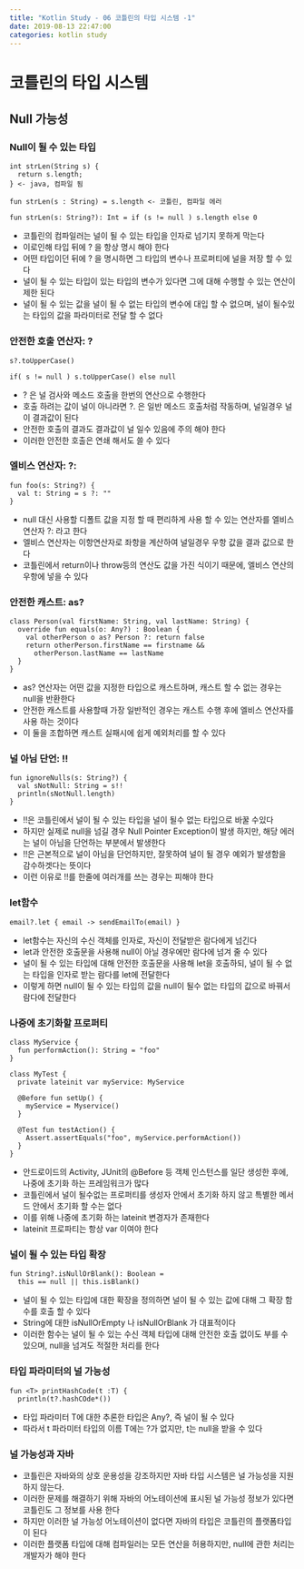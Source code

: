 ```yaml
---
title: "Kotlin Study - 06 코틀린의 타입 시스템 -1"
date: 2019-08-13 22:47:00 
categories: kotlin study
---
```


# 코틀린의 타입 시스템

## Null 가능성

### Null이 될 수 있는 타입

~~~
int strLen(String s) {
  return s.length;
} <- java, 컴파일 됨

fun strLen(s : String) = s.length <- 코틀린, 컴파일 에러

fun strLen(s: String?): Int = if (s != null ) s.length else 0 
~~~

* 코틀린의 컴파일러는 널이 될 수 있는 타입을 인자로 넘기지 못하게 막는다
* 이로인해 타입 뒤에 ? 을 항상 명시 해야 한다
* 어떤 타입이던 뒤에 ? 을 명시하면 그 타입의 변수나 프로퍼티에 널을 저장 할 수 있다
* 널이 될 수 있는 타입이 있는 타입의 변수가 있다면 그에 대해 수행할 수 있는 연산이 제한 된다
* 널이 될 수 있는 값을 널이 될 수 없는 타입의 변수에 대입 할 수 없으며, 널이 될수있는 타입의 값을 파라미터로 전달 할 수 없다

### 안전한 호출 연산자: ?

~~~
s?.toUpperCase()

if( s != null ) s.toUpperCase() else null
~~~

* ? 은 널 검사와 메소드 호출을 한번의 연산으로 수행한다
* 호출 하려는 값이 널이 아니라면 ?. 은 일반 메소드 호출처럼 작동하며, 널일경우 널이 결과값이 된다
* 안전한 호출의 결과도 결과값이 널 일수 있음에 주의 해야 한다
* 이러한 안전한 호출은 연쇄 해서도 쓸 수 있다

### 엘비스 연산자: ?:

~~~
fun foo(s: String?) {
  val t: String = s ?: ""
}
~~~

* null 대신 사용할 디폴트 값을 지정 할 때 편리하게 사용 할 수 있는 연산자를 엘비스 연산자 ?: 라고 한다
* 엘비스 연산자는 이항연산자로 좌항을 계산하여 널일경우 우항 값을 결과 값으로 한다
* 코틀린에서 return이나 throw등의 연산도 값을 가진 식이기 때문에, 엘비스 연산의 우항에 넣을 수 있다

### 안전한 캐스트: as?

~~~
class Person(val firstName: String, val lastName: String) {
  override fun equals(o: Any?) : Boolean {
    val otherPerson o as? Person ?: return false
    return otherPerson.firstName == firstname &&
      otherPerson.lastName == lastName
  }
}
~~~

* as? 연산자는 어떤 값을 지정한 타입으로 캐스트하며, 캐스트 할 수 없는 경우는 null을 반환한다
* 안전한 캐스트를 사용할때 가장 일반적인 경우는 캐스트 수행 후에 엘비스 연산자를 사용 하는 것이다
* 이 둘을 조합하면 캐스트 실패시에 쉽게 예외처리를 할 수 있다

### 널 아님 단언: !!

~~~
fun ignoreNulls(s: String?) {
  val sNotNull: String = s!!
  println(sNotNull.length)
}
~~~

* !!은 코틀린에서 널이 될 수 있는 타입을 널이 될수 없는 타입으로 바꿀 수있다
* 하지만 실제로 null을 넘길 경우 Null Pointer Exception이 발생 하지만, 해당 에러는 널이 아님을 단언하는 부분에서 발생한다
* !!은 근본적으로 널이 아님을 단언하지만, 잘못하여 널이 될 경우 예외가 발생함을 감수하겟다는 뜻이다
* 이런 이유로 !!를 한줄에 여러개를 쓰는 경우는 피해야 한다

### let함수

~~~
email?.let { email -> sendEmailTo(email) }
~~~

* let함수는 자신의 수신 객체를 인자로, 자신이 전달받은 람다에게 넘긴다
* let과 안전한 호출문을 사용해 null이 아닐 경우에만 람다에 넘겨 줄 수 있다
* 널이 될 수 있는 타입에 대해 안전한 호출문을 사용해 let을 호출하되, 널이 될 수 없는 타입을 인자로 받는 람다를 let에 전달한다
* 이렇게 하면 null이 될 수 있는 타입의 값을 null이 될수 없는 타입의 값으로 바꿔서 람다에 전달한다

### 나중에 초기화할 프로퍼티

~~~
class MyService {
  fun performAction(): String = "foo"
}

class MyTest {
  private lateinit var myService: MyService
  
  @Before fun setUp() {
    myService = Myservice()
  }
  
  @Test fun testAction() {
    Assert.assertEquals("foo", myService.performAction())
  }
}
~~~

* 안드로이드의 Activity, JUnit의 @Before 등 객체 인스턴스를 일단 생성한 후에, 나중에 초기화 하는 프레임워크가 많다
* 코틀린에서 널이 될수없는 프로퍼티를 생성자 안에서 초기화 하지 않고 특별한 메서드 안에서 초기화 할 수는 없다
* 이를 위해 나중에 초기화 하는 lateinit 변경자가 존재한다
* lateinit 프로파티는 항상 var 이여야 한다

### 널이 될 수 있는 타입 확장

~~~
fun String?.isNullOrBlank(): Boolean = 
  this == null || this.isBlank()
~~~

* 널이 될 수 있는 타입에 대한 확장을 정의하면 널이 될 수 있는 값에 대해 그 확장 함수를 호출 할 수 있다
* String에 대한 isNullOrEmpty 나 isNullOrBlank 가 대표적이다
* 이러한 함수는 널이 될 수 있는 수신 객체 타입에 대해 안전한 호출 없이도 부를 수 있으며, null을 넘겨도 적절한 처리를 한다

### 타입 파라미터의 널 가능성

~~~
fun <T> printHashCode(t :T) {
  println(t?.hashCOde*())
~~~

* 타입 파라미터 T에 대한 추론한 타입은 Any?, 즉 널이 될 수 있다
* 따라서 t 파라미터 타입의 이름 T에는 ?가 없지만, t는 null을 받을 수 있다

### 널 가능성과 자바

* 코틀린은 자바와의 상호 운용성을 강조하지만 자바 타입 시스템은 널 가능성을 지원하지 않는다.
* 이러한 문제를 해결하기 위해 자바의 어노테이션에 표시된 널 가능성 정보가 있다면 코틀린도 그 정보를 사용 한다
* 하지만 이러한 널 가능성 어노테이션이 없다면 자바의 타입은 코틀린의 플랫폼타입이 된다
* 이러한 플랫폼 타입에 대해 컴파일러는 모든 연산을 허용하지만, null에 관한 처리는 개발자가 해야 한다

